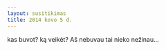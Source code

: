 ```yaml
---
layout: susitikimas
title: 2014 kovo 5 d.
---
```

kas buvot? ką veikėt? Aš nebuvau tai nieko nežinau...


